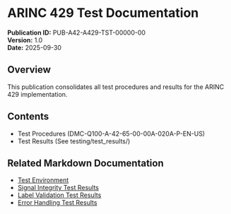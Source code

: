 # ARINC 429 Test Documentation

**Publication ID:** PUB-A42-A429-TST-00000-00  
**Version:** 1.0  
**Date:** 2025-09-30

## Overview
This publication consolidates all test procedures and results for the ARINC 429 implementation.

## Contents
- Test Procedures (DMC-Q100-A-42-65-00-00A-020A-P-EN-US)
- Test Results (See testing/test_results/)

## Related Markdown Documentation
- [Test Environment](../../testing/test_environment.md)
- [Signal Integrity Test Results](../../testing/test_results/tr_signal_integrity_20240515.md)
- [Label Validation Test Results](../../testing/test_results/tr_label_validation_20240520.md)
- [Error Handling Test Results](../../testing/test_results/tr_error_handling_20240525.md)
